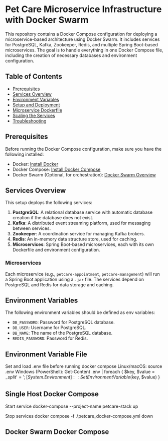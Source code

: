 # Pet Care Microservice Infrastructure with Docker Swarm

This repository contains a Docker Compose configuration for deploying a microservice-based architecture using Docker Swarm. It includes services for PostgreSQL, Kafka, Zookeeper, Redis, and multiple Spring Boot-based microservices. The goal is to handle everything in one Docker Compose file, including the creation of necessary databases and environment configuration.

## Table of Contents

- [Prerequisites](#prerequisites)
- [Services Overview](#services-overview)
- [Environment Variables](#environment-variables)
- [Setup and Deployment](#setup-and-deployment)
- [Microservice Dockerfile](#microservice-dockerfile)
- [Scaling the Services](#scaling-the-services)
- [Troubleshooting](#troubleshooting)

## Prerequisites

Before running the Docker Compose configuration, make sure you have the following installed:

- Docker: [Install Docker](https://docs.docker.com/get-docker/)
- Docker Compose: [Install Docker Compose](https://docs.docker.com/compose/install/)
- Docker Swarm (Optional, for orchestration): [Docker Swarm Overview](https://docs.docker.com/engine/swarm/)

## Services Overview

This setup deploys the following services:

1. **PostgreSQL**: A relational database service with automatic database creation if the database does not exist.
2. **Kafka**: A distributed event streaming platform, used for messaging between services.
3. **Zookeeper**: A coordination service for managing Kafka brokers.
4. **Redis**: An in-memory data structure store, used for caching.
5. **Microservices**: Spring Boot-based microservices, each with its own Dockerfile and environment configuration.

### Microservices

Each microservice (e.g., `petcare-appointment`, `petcare-management`) will run a Spring Boot application using a `.jar` file. The services depend on PostgreSQL and Redis for data storage and caching.

## Environment Variables

The following environment variables should be defined as env variables:

- `DB_PASSWORD`: Password for PostgreSQL database.
- `DB_USER`: Username for PostgreSQL.
- `DB_NAME`: The name of the PostgreSQL database.
- `REDIS_PASSWORD`: Password for Redis.

## Environment Variable File

Set and load .env file before running docker compose
Linux/macOS: source .env
Windows (PowerShell): Get-Content .env | foreach { $key, $value = $_ -split '='; [System.Environment]::SetEnvironmentVariable($key, $value) }

## Single Host Docker Compose

Start service
docker-compose --project-name petcare-stack up

Stop services
docker compose -f .\petcare_docker-compose.yml down

## Docker Swarm Docker Compose
